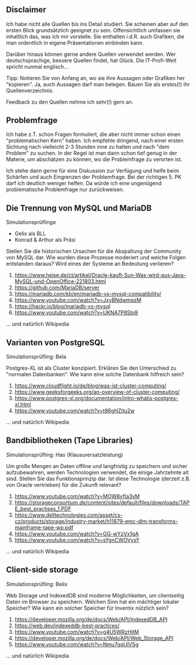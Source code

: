 # 

## Disclaimer 

Ich habe nicht alle Quellen bis ins Detail studiert. Sie scheinen aber auf den ersten Blick grundsätzlich geeignet zu sein. Offensichtlich umfassen sie inhaltlich das, was ich mir vorstelle. Sie enthalten i.d.R. auch Grafiken, die man ordentlich in eigene Präsentationen einbinden kann.

Darüber hinaus können gerne andere Quellen verwendet werden. Wer deutschsprachige, bessere Quellen findet, hat Glück. Die IT-Profi-Welt spricht nunmal englisch...

Tipp: Notieren Sie von Anfang an, wo sie ihre Aussagen oder Grafiken her "kopieren". Ja, auch Aussagen darf man belegen. Bauen Sie als erstes(!) ihr Quellenverzeichnis.

Feedback zu den Quellen nehme ich sehr(!) gern an.

## Problemfrage

Ich habe z.T. schon Fragen formuliert, die aber nicht immer schon einen "problematischen Kern" haben. Ich empfehle dringend, nach einer ersten Sichtung nach vielleicht 2-3 Stunden inne zu halten und nach "dem Problem" zu suchen. In der Regel ist man dann schon tief genug in der Materie, um abschätzen zu können, wo die Problemfrage zu verorten ist.

Ich stehe dann gerne für eine Diskussion zur Verfügung und helfe beim Schärfen und auch Eingrenzen der Problemfrage. Bei der richtigen 5. PK darf ich deutlich weniger helfen. Da würde ich eine ungenügend problematische Problemfrage nur zurückweisen.

## Die Trennung von MySQL und MariaDB

Simulationsprüflinge

* Gelix als BLL
* Konrad & Arthur als Präsi

Stellen Sie die historischen Ursachen für die Abspaltung der Community von MySQL dar. Wie wurden diese Prozesse moderiert und welche Folgen entstanden daraus? Wird eines der Systeme an Bedeutung verlieren?

1. https://www.heise.de/ct/artikel/Oracle-kauft-Sun-Was-wird-aus-Java-MySQL-und-OpenOffice-221803.html
1. https://github.com/MariaDB/server
1. https://mariadb.com/kb/en/mariadb-vs-mysql-compatibility/
1. https://www.youtube.com/watch?v=JxyBNdwmpzM
1. https://hackr.io/blog/mariadb-vs-mysql
1. https://www.youtube.com/watch?v=UKNA7P8Sbi8

... und natürlich Wikipedia

## Varianten von PostgreSQL

Simulationsprüfling: Bela

Postgres-XL ist als Cluster konzipiert. Erklären Sie den Unterschied zu "normalen Datenbanken". Wie kann eine solche Datenbank hilfreich sein?

1. https://www.cloudflight.io/de/blog/was-ist-cluster-computing/
1. https://www.geeksforgeeks.org/an-overview-of-cluster-computing/
1. https://www.postgres-xl.org/documentation/intro-whatis-postgres-xl.html
1. https://www.youtube.com/watch?v=t86gHZitu2w

... und natürlich Wikipedia

## Bandbibliotheken (Tape Libraries)

Simulationsprüfling: Hao (Klausurersatzleistung)

Um große Mengen an Daten offline und langfristig zu speichern und sicher aufzubewahren, werden Technologien verwendet, die einige Jahrzehnte alt sind. Stellen Sie das Funktionsprinzip dar. Ist diese Technologie (derzeit z.B. von Oracle vertrieben) für die Zukunft relevant?

1. https://www.youtube.com/watch?v=MOW8yfIa3vM
1. https://storageconsortium.de/content/sites/default/files/downloads/TAPE_best_practises_1.PDF
1. https://www.delltechnologies.com/asset/cs-cz/products/storage/industry-market/h11879-emc-dlm-transforms-mainframe-tape-wp.pdf
1. https://www.youtube.com/watch?v=GG-wYzVx1gA
1. https://www.youtube.com/watch?v=sYgnCWOVysY

... und natürlich Wikipedia

## Client-side storage

Simulationsprüfling: Belix

Web Storage und IndexedDB sind moderne Möglichkeiten, um clientseitig Daten im Browser zu speichern. Welchen Sinn hat ein mächtiger lokaler Speicher? Wie kann ein solcher Speicher für Inventix nützlich sein?

1. https://developer.mozilla.org/de/docs/Web/API/IndexedDB_API
1. https://web.dev/indexeddb-best-practices/
1. https://www.youtube.com/watch?v=g4U5WRzHitM
1. https://developer.mozilla.org/de/docs/Web/API/Web_Storage_API
1. https://www.youtube.com/watch?v=Nmu7gqUIVSg

... und natürlich Wikipedia
